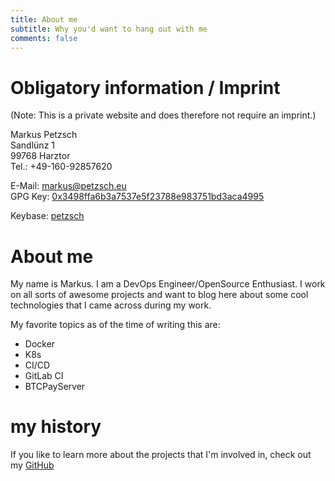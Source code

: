 ```yaml
---
title: About me
subtitle: Why you'd want to hang out with me
comments: false
---
```


# Obligatory information / Imprint  

(Note: This is a private website and does therefore not require an imprint.)  

Markus Petzsch  
Sandlünz 1  
99768 Harztor  
Tel.: +49-160-92857620    

E-Mail: markus@petzsch.eu  
GPG Key: [0x3498ffa6b3a7537e5f23788e983751bd3aca4995](https://keyserver.ubuntu.com/pks/lookup?op=get&search=0x3498ffa6b3a7537e5f23788e983751bd3aca4995)  

Keybase: [petzsch](https://keybase.io/petzsch)  

# About me  

My name is Markus. I am a DevOps Engineer/OpenSource Enthusiast. I work on all sorts of awesome projects and want to blog here about some cool technologies that I came across during my work.

My favorite topics as of the time of writing this are:

- Docker
- K8s
- CI/CD
- GitLab CI
- BTCPayServer  

# my history  

If you like to learn more about the projects that I'm involved in, check out my [GitHub](https://github.com/petzsch/)
